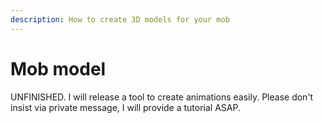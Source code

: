 ```yaml
---
description: How to create 3D models for your mob
---
```


# Mob model


<Warning>
UNFINISHED. I will release a tool to create animations easily.  
Please don't insist via private message, I will provide a tutorial ASAP.
</Warning>


